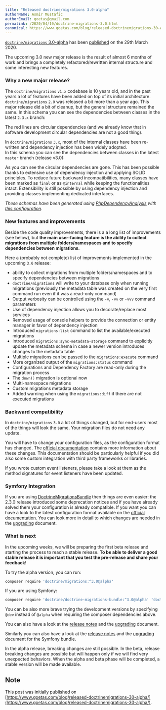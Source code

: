 ```yaml
---
title: "Released doctrine/migrations 3.0-alpha"
authorName: Asmir Mustafic
authorEmail: goetas@gmail.com
permalink: /2020/04/10/doctrine-migrations-3.0.html
canonical: https://www.goetas.com/blog/released-doctrinemigrations-30-alpha/
---
```


[`doctrine/migrations` 3.0-alpha](https://github.com/doctrine/migrations) 
 has been [published](https://github.com/doctrine/migrations/tree/3.0.0-alpha1) on the 29th March 2020. 

The upcoming 3.0 new major release is the result of almost 6 months of work and brings
 a completely refactored/rewritten internal structure and some interesting new features.  
 
### Why a new major release?

The `doctrine/migrations` `v1.x` codebase is 10 years old, and in the past years a lot of features have been added on top of its
initial architecture.   
`doctrine/migrations` `2.0` was released a bit more than a year ago. This major release did a bit of cleanup, 
but the general structure remained the same.
In this schema you can see the dependencies between classes in the latest `2.3.x` branch:

<div class="text-center">
<object width="70%" data="/images/posts/doctrine-migrations-3.0/complex-cycle-v2.svg" type="image/svg+xml"></object>
</div>
The red lines are circular dependencies (and we already know that in software development circular dependencies are not 
a good thing).

In `doctrine/migrations` `3.x`, most of the internal classes have been re-written and dependency injection has been 
widely adopted.  
In this schema you can see the dependencies between classes in the latest `master` branch (release v3.0):

<div class="text-center">
<object width="70%" data="/images/posts/doctrine-migrations-3.0/complex-cycle-v3.svg" type="image/svg+xml"></object>
</div>

As you can see the circular dependencies are gone. This has been possible thanks to extensive use of dependency injection
and applying SOLID principles.
To reduce future backward incompatibilities, many classes have been marked as `final` or as `@internal` while 
keeping the functionalities intact. Extensibility is still possible by using dependency injection and providing 
classes implementing dedicated interfaces.

_These schemas have been generated using [PhpDependencyAnalysis](https://github.com/mamuz/PhpDependencyAnalysis) 
with [this configuration](https://gist.github.com/goetas/e6343746a6ccd6ebb191cbbd675898e0)._


### New features and improvements

Beside the code quality improvements, there is a a long list of improvements (see below), but 
**the main user-facing feature is the ability to collect migrations from multiple folders/namespaces and
to specify dependencies between migrations.**

Here a (probably not complete) list of improvements implemented in the upcoming `3.0` release: 

- ability to collect migrations from multiple folders/namespaces and to specify dependencies between migrations
- `doctrine/migrations` will write to your database only when running migrations 
(previously the metadata table was created on the very first command run even if it was a read-only command)
- Output verbosity can be controlled using the `-v`, `-vv` or `-vvv` command parameters
- Use of dependency injection allows you to decorate/replace most services
- Removed usage of console helpers to provide the connection or entity manager in favor of dependency injection
- Introduced `migrations:list` command to list the available/executed migrations
- Introduced `migrations:sync-metadata-storage` command to explicitly update the metadata schema in case a newer version 
introduces changes to the metadata table
- Multiple migrations can be passed to the `migrations:execute` command
- More organized output of the `migrations:status` command
- Configurations and Dependency Factory are read-only during the migration process
- The `down()` migration is optional now
- Multi-namespace migrations
- Custom migrations metadata storage
- Added warning when using the `migrations:diff` if there are not executed migrations

### Backward compatibility

In `doctrine/migrations` `3.0` a lot of things changed, but for end-users most of the things will look the same.
Your migration files do not need any update.

You will have to change  your configuration files, as the configuration format has changed.
The [official documentation](https://www.doctrine-project.org/projects/doctrine-migrations/en/latest/reference/configuration.html#configuration) contains more information about these changes.
This documentation should be particularly helpful if you did also some custom integration with third party frameworks 
or libraries.

If you wrote custom event listeners, please take a look at them as the method signatures for event listeners have been updated.
 

### Symfony Integration

If you are using [DoctrineMigrationsBundle](https://github.com/doctrine/DoctrineMigrationsBundle) then things are even 
easier: the 2.3.0 release introduced some deprecation notices and if you have already solved them 
your configuration is already compatible. If you want you can have a look to the latest configuration format 
available on the [official documentation](https://www.doctrine-project.org/projects/doctrine-migrations-bundle/en/3.0/index.html#configuration).
You can look more in detail to which changes are needed in the [upgrading](https://github.com/doctrine/DoctrineMigrationsBundle/blob/master/UPGRADE.md) document.

### What is next

In the upcoming weeks, we will be preparing the first beta release and starting the process to reach a stable release.
**To be able to deliver a good stable release it is important that you test the pre-release and share your feedback!**

To try the alpha version, you can run:

```bash
composer require 'doctrine/migrations:^3.0@alpha'
```  

If you are using Symfony: 

```bash
composer require 'doctrine/doctrine-migrations-bundle:^3.0@alpha' 'doctrine/migrations:^3.0@alpha'
```  

You can be also more brave trying the development versions by specifying `@dev` instead of `@alpha` 
when requiring the composer dependencies above.

You can also have a look at the [release notes](https://github.com/doctrine/migrations/releases/tag/3.0.0-alpha1) 
and the [upgrading](https://github.com/doctrine/migrations/blob/3.0.0-alpha1/UPGRADE.md) document.

Similarly you can also have a look at the [release notes](https://github.com/doctrine/DoctrineMigrationsBundle/releases/tag/3.0.0-alpha.1) 
and the [upgrading](https://github.com/doctrine/DoctrineMigrationsBundle/blob/3.0.0-alpha.1/UPGRADE.md) document for the Symfony bundle.

In the alpha release, breaking changes are still possible. 
In the beta, release breaking changes are possible but will happen
only if we will find very unexpected behaviors. 
When the alpha and beta phase will be completed, a stable version will be made available. 


## Note

This post was initially published on [https://www.goetas.com/blog/released-doctrinemigrations-30-alpha/](https://www.goetas.com/blog/released-doctrinemigrations-30-alpha/).
